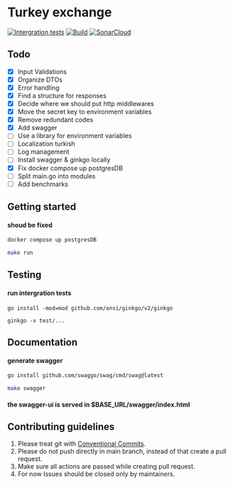 # Turkey exchange

[![Intergration tests](https://github.com/farhang/exchange_backend/actions/workflows/intergration-test.yml/badge.svg)](https://github.com/farhang/exchange_backend/actions/workflows/intergration-test.yml)
[![Build](https://github.com/farhang/exchange_backend/actions/workflows/build.yml/badge.svg)](https://github.com/farhang/exchange_backend/actions/workflows/build.yml)
[![SonarCloud](https://github.com/farhang/exchange_backend/actions/workflows/sonar_cloud.yml/badge.svg)](https://github.com/farhang/exchange_backend/actions/workflows/sonar_cloud.yml)
## Todo 

- [x] Input Validations 
- [x] Organize DTOs 
- [x] Error handling 
- [x] Find a structure for responses 
- [x] Decide where we should put http middlewares 
- [x] Move the secret key to environment variables
- [x] Remove redundant codes
- [x] Add swagger 
- [ ] Use a library for environment variables
- [ ] Localization turkish 
- [ ] Log management
- [ ] Install swagger & ginkgo locally 
- [x] Fix docker compose up postgresDB
- [ ] Split main.go into modules
- [ ] Add benchmarks 

## Getting started
#### shoud be fixed
```bash
docker compose up postgresDB 
```
```bash
make run
```
## Testing
#### run intergration tests
```
go install -mod=mod github.com/onsi/ginkgo/v2/ginkgo
```
```
ginkgo -v test/...
```
## Documentation
#### generate swagger
```bash
go install github.com/swaggo/swag/cmd/swag@latest
```
```bash
make swagger
```
#### the swagger-ui is served in $BASE_URL/swagger/index.html
## Contributing guidelines 
1. Please treat git with  [Conventional Commits](https://www.conventionalcommits.org/).
2. Please do not push directly in main branch, instead of that create a pull request.
3. Make sure all actions are passed while creating pull request.
4. For now Issues should be closed only by maintainers.


